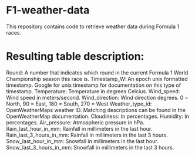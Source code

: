 # F1-weather-data
This repository contains code to retrieve weather data during Formula 1 races.


# Resulting table description: 

Round:                    A number that indicates which round in the current Formula 1 World Championship season this race is.
Timestamp_W:              An epoch unix formatted timestamp. Google for unix timestamp for documentation on this type of timestamp.
Temperature:              Temperature in degrees Celcius.
Wind_speed:               Wind speed in meters/second.
Wind_direction:           Wind direction degrees. 0 = North, 90 = East, 180 = South, 270 = West
Weather_type_id:          OpenWeatherMaps weather ID. Matching descriptions can be found in the OpenWeatherMap documentation.
Cloudiness:               In percentages.
Humidity:                 In percentages.
Air_pressure:             Atmospheric pressure in hPa.
Rain_last_hour_in_mm:     Rainfall in millimeters in the last hour.
Rain_last_3_hours_in_mm:  Rainfall in millimeters in the last 3 hours.
Snow_last_hour_in_mm:     Snowfall in millimeters in the last hour.
Snow_last_3_hours_in_mm:  Snowfall in millimeters in the last 3 hours.
